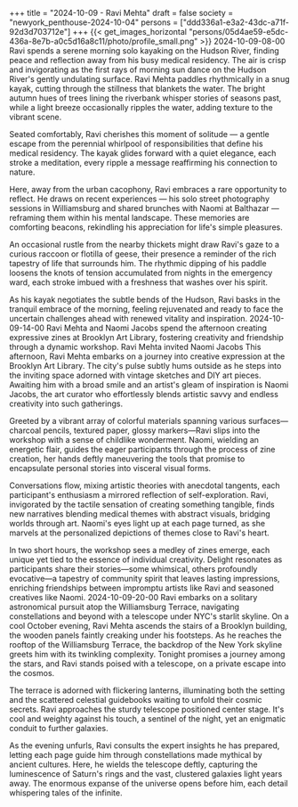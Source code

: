 +++
title = "2024-10-09 - Ravi Mehta"
draft = false
society = "newyork_penthouse-2024-10-04"
persons = ["ddd336a1-e3a2-43dc-a71f-92d3d703712e"]
+++
{{< get_images_horizontal "persons/05d4ae59-e5dc-436a-8e7b-a0c5d16a8c11/photo/profile_small.png" >}}
2024-10-09-08-00
Ravi spends a serene morning solo kayaking on the Hudson River, finding peace and reflection away from his busy medical residency.
The air is crisp and invigorating as the first rays of morning sun dance on the Hudson River's gently undulating surface. Ravi Mehta paddles rhythmically in a snug kayak, cutting through the stillness that blankets the water. The bright autumn hues of trees lining the riverbank whisper stories of seasons past, while a light breeze occasionally ripples the water, adding texture to the vibrant scene. 

Seated comfortably, Ravi cherishes this moment of solitude — a gentle escape from the perennial whirlpool of responsibilities that define his medical residency. The kayak glides forward with a quiet elegance, each stroke a meditation, every ripple a message reaffirming his connection to nature. 

Here, away from the urban cacophony, Ravi embraces a rare opportunity to reflect. He draws on recent experiences — his solo street photography sessions in Williamsburg and shared brunches with Naomi at Balthazar — reframing them within his mental landscape. These memories are comforting beacons, rekindling his appreciation for life's simple pleasures.

An occasional rustle from the nearby thickets might draw Ravi's gaze to a curious raccoon or flotilla of geese, their presence a reminder of the rich tapestry of life that surrounds him. The rhythmic dipping of his paddle loosens the knots of tension accumulated from nights in the emergency ward, each stroke imbued with a freshness that washes over his spirit. 

As his kayak negotiates the subtle bends of the Hudson, Ravi basks in the tranquil embrace of the morning, feeling rejuvenated and ready to face the uncertain challenges ahead with renewed vitality and inspiration.
2024-10-09-14-00
Ravi Mehta and Naomi Jacobs spend the afternoon creating expressive zines at Brooklyn Art Library, fostering creativity and friendship through a dynamic workshop.
Ravi Mehta invited Naomi Jacobs
This afternoon, Ravi Mehta embarks on a journey into creative expression at the Brooklyn Art Library. The city's pulse subtly hums outside as he steps into the inviting space adorned with vintage sketches and DIY art pieces. Awaiting him with a broad smile and an artist's gleam of inspiration is Naomi Jacobs, the art curator who effortlessly blends artistic savvy and endless creativity into such gatherings.

Greeted by a vibrant array of colorful materials spanning various surfaces—charcoal pencils, textured paper, glossy markers—Ravi slips into the workshop with a sense of childlike wonderment. Naomi, wielding an energetic flair, guides the eager participants through the process of zine creation, her hands deftly maneuvering the tools that promise to encapsulate personal stories into visceral visual forms. 

Conversations flow, mixing artistic theories with anecdotal tangents, each participant's enthusiasm a mirrored reflection of self-exploration. Ravi, invigorated by the tactile sensation of creating something tangible, finds new narratives blending medical themes with abstract visuals, bridging worlds through art. Naomi's eyes light up at each page turned, as she marvels at the personalized depictions of themes close to Ravi's heart.

In two short hours, the workshop sees a medley of zines emerge, each unique yet tied to the essence of individual creativity. Delight resonates as participants share their stories—some whimsical, others profoundly evocative—a tapestry of community spirit that leaves lasting impressions, enriching friendships between impromptu artists like Ravi and seasoned creatives like Naomi.
2024-10-09-20-00
Ravi embarks on a solitary astronomical pursuit atop the Williamsburg Terrace, navigating constellations and beyond with a telescope under NYC's starlit skyline.
On a cool October evening, Ravi Mehta ascends the stairs of a Brooklyn building, the wooden panels faintly creaking under his footsteps. As he reaches the rooftop of the Williamsburg Terrace, the backdrop of the New York skyline greets him with its twinkling complexity. Tonight promises a journey among the stars, and Ravi stands poised with a telescope, on a private escape into the cosmos.

The terrace is adorned with flickering lanterns, illuminating both the setting and the scattered celestial guidebooks waiting to unfold their cosmic secrets. Ravi approaches the sturdy telescope positioned center stage. It's cool and weighty against his touch, a sentinel of the night, yet an enigmatic conduit to further galaxies.

As the evening unfurls, Ravi consults the expert insights he has prepared, letting each page guide him through constellations made mythical by ancient cultures. Here, he wields the telescope deftly, capturing the luminescence of Saturn's rings and the vast, clustered galaxies light years away. The enormous expanse of the universe opens before him, each detail whispering tales of the infinite.
